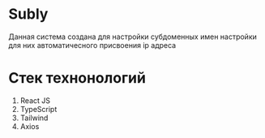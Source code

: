 # Subly

Данная система создана для настройки субдоменных имен настройки для них автоматичесного присвоения ip адреса

# Стек технонологий
1. React JS
2. TypeScript
3. Tailwind
4. Axios
